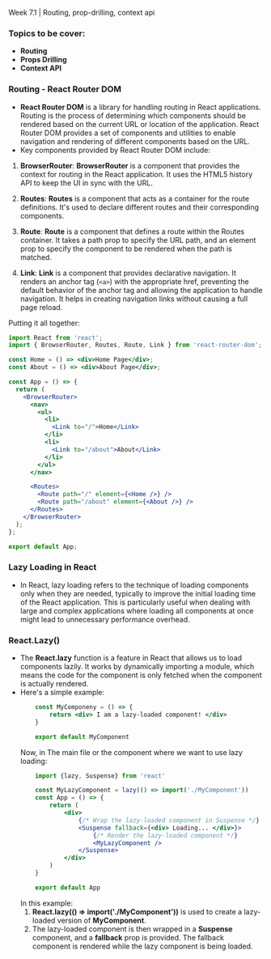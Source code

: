 Week 7.1 | Routing, prop-drilling, context api

### Topics to be cover:
- **Routing**
- **Props Drilling**
- **Context API**

### Routing - React Router DOM
- **React Router DOM** is a library for handling routing in React applications. Routing is the process of determining which components should be rendered based on the current URL or location of the application. React Router DOM provides a set of components and utilities to enable navigation and rendering of different components based on the URL.
- Key components provided by React Router DOM include:
1. **BrowserRouter**: **BrowserRouter** is a component that provides the context for routing in the React application. It uses the HTML5 history API to keep the UI in sync with the URL.
2. **Routes**: **Routes** is a component that acts as a container for the route definitions. It's used to declare different routes and their corresponding components.
3. **Route**: **Route** is a component that defines a route within the Routes container. It takes a path prop to specify the URL path, and an element prop to specify the component to be rendered when the path is matched.

4. **Link**: **Link** is a component that provides declarative navigation. It renders an anchor tag (```<a>```) with the appropriate href, preventing the default behavior of the anchor tag and allowing the application to handle navigation. It helps in creating navigation links without causing a full page reload.

Putting it all together:

``` jsx
import React from 'react';
import { BrowserRouter, Routes, Route, Link } from 'react-router-dom';

const Home = () => <div>Home Page</div>;
const About = () => <div>About Page</div>;

const App = () => {
  return (
    <BrowserRouter>
      <nav>
        <ul>
          <li>
            <Link to="/">Home</Link>
          </li>
          <li>
            <Link to="/about">About</Link>
          </li>
        </ul>
      </nav>

      <Routes>
        <Route path="/" element={<Home />} />
        <Route path="/about" element={<About />} />
      </Routes>
    </BrowserRouter>
  );
};

export default App;
```

### Lazy Loading in React
- In React, lazy loading refers to the technique of loading components only when they are needed, typically to improve the initial loading time of the React application. This is particularly useful when dealing with large and complex applications where loading all components at once might lead to unnecessary performance overhead.

### React.Lazy()
- The **React.lazy** function is a feature in React that allows us to load components lazily. It works by dynamically importing a module, which means the code for the component is only fetched when the component is actually rendered.
- Here's a simple example:
    ``` jsx
        const MyComponeny = () => {
            return <div> I am a lazy-loaded component! </div>
        }

        export default MyComponent
    ```
    Now, in The main file or the component where we want to use lazy loading:
    ``` jsx
        import {lazy, Suspense} from 'react'

        const MyLazyComponent = lazy(() => import('./MyComponent'))
        const App = () => {
            return (
                <div>
                    {/* Wrap the lazy-loaded component in Suspense */}
                    <Suspense fallback={<div> Loading... </div>}>
                        {/* Render the lazy-loaded component */}
                        <MyLazyComponent />
                    </Suspense>
                </div>
            )
        }

        export default App
    ``` 
    In this example:
    1. **React.lazy(() => import('./MyComponent'))** is used to create a lazy-loaded version of **MyComponent**.
    2. The lazy-loaded component is then wrapped in a **Suspense** component, and a **fallback** prop is provided. The fallback component is rendered while the lazy component is being loaded.
